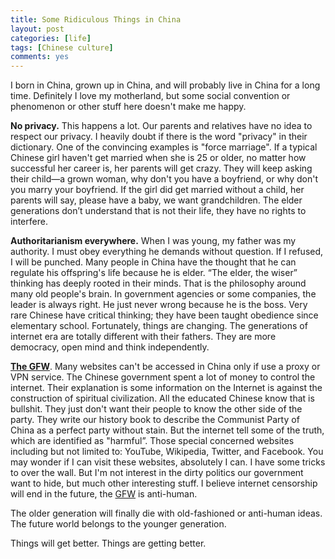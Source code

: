 ```yaml
---
title: Some Ridiculous Things in China
layout: post
categories: [life]
tags: [Chinese culture]
comments: yes
---
```



I born in China, grown up in China, and will probably live in China for a long time. Definitely I love my motherland, but some social convention or phenomenon or other stuff here doesn't make me happy.

**No privacy.** This happens a lot. Our parents and relatives have no idea to respect our privacy. I heavily doubt if there is the word "privacy" in their dictionary. One of the convincing examples is "force marriage". If a typical Chinese girl haven't get married when she is 25 or older, no matter how successful her career is, her parents will get crazy. They will keep asking their child—a grown woman, why don't you have a boyfriend, or why don't you marry your boyfriend. If the girl did get married without a child, her parents will say, please have a baby, we want grandchildren. The elder generations don’t understand that is not their life, they have no rights to interfere. 

**Authoritarianism everywhere.** When I was young, my father was my authority. I must obey everything he demands without question. If I refused, I will be punched. Many people in China have the thought that he can regulate his offspring's life because he is elder. “The elder, the wiser” thinking has deeply rooted in their minds. That is the philosophy around many old people's brain. In government agencies or some companies, the leader is always right. He just never wrong because he is the boss. Very rare Chinese have critical thinking; they have been taught obedience since elementary school. Fortunately, things are changing. The generations of internet era are totally different with their fathers. They are more democracy, open mind and think independently.

[**The GFW**](http://en.wikipedia.org/wiki/Golden_Shield_Project). Many websites can't be accessed in China only if use a proxy or VPN service. The Chinese government spent a lot of money to control the internet. Their explanation is some information on the Internet is against the construction of spiritual civilization. All the educated Chinese know that is bullshit. They just don't want their people to know the other side of the party. They write our history book to describe the Communist Party of China as a perfect party without stain. But the internet tell some of the truth, which are identified as "harmful”. Those special concerned websites including but not limited to: YouTube, Wikipedia, Twitter, and Facebook. You may wonder if I can visit these websites, absolutely I can. I have some tricks to over the wall. But I'm not interest in the dirty politics our government want to hide, but much other interesting stuff. I believe internet censorship will end in the future, the [GFW](http://en.wikipedia.org/wiki/Golden_Shield_Project) is anti-human.

The older generation will finally die with old-fashioned or anti-human ideas. The future world belongs to the younger generation. 

Things will get better. Things are getting better.